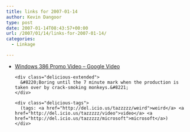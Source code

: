 ```yaml
---
title: links for 2007-01-14
author: Kevin Dangoor
type: post
date: 2007-01-14T08:43:57+00:00
url: /2007/01/14/links-for-2007-01-14/
categories:
  - Linkage

---
```

<ul class="delicious">
  <li>
    <div class="delicious-link">
      <a href="http://video.google.com/videoplay?docid=4915875929930836239&#038;q=windows+386&#038;hl=en">Windows 386 Promo Video &#8211; Google Video</a>
    </div>
    
    <div class="delicious-extended">
      &#8220;Boring until the 7 minute mark when the production is taken over by crack-smoking monkeys.&#8221;
    </div>
    
    <div class="delicious-tags">
      (tags: <a href="http://del.icio.us/tazzzzz/weird">weird</a> <a href="http://del.icio.us/tazzzzz/video">video</a> <a href="http://del.icio.us/tazzzzz/microsoft">microsoft</a>)
    </div>
  </li>
</ul>